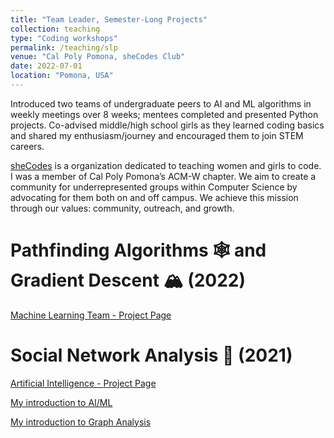 ```yaml
---
title: "Team Leader, Semester-Long Projects"
collection: teaching
type: "Coding workshops"
permalink: /teaching/slp
venue: "Cal Poly Pomona, sheCodes Club"
date: 2022-07-01
location: "Pomona, USA"
---
```


Introduced two teams of undergraduate peers to AI and ML algorithms in weekly meetings over 8 weeks; mentees completed and presented Python projects. Co-advised middle/high school girls as they learned coding basics and shared my enthusiasm/journey and encouraged them to join STEM careers.

[sheCodes](https://www.cppshecodes.com/index.html#about) is a organization dedicated to teaching women and girls to code. I was a member of Cal Poly Pomona’s ACM-W chapter. We aim to create a community for underrepresented groups within Computer Science by advocating for them both on and off campus. We achieve this mission through our values: community, outreach, and growth.

Pathfinding Algorithms 🕸 and Gradient Descent 🏔 (2022)
======

[Machine Learning Team - Project Page](www.cppshecodes.com/slp_2022.html)

Social Network Analysis 🤝 (2021)
======

[Artificial Intelligence - Project Page](www.cppshecodes.com/slp_2021.html)

[My introduction to AI/ML](https://youtu.be/1jLu9YcEluY)

[My introduction to Graph Analysis](https://youtu.be/kn6PMMnpXE4)
